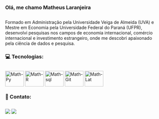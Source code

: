 ### Olá, me chamo Matheus Laranjeira
##

Formado em Administração pela Universidade Veiga de Almeida (UVA) e Mestre em Economia pela Universidade Federal do Paraná (UFPR), desenvolvi pesquisas nos campos de economia internacional, comércio internacional e investimento estrangeiro, onde me descobri apaixonado pela ciência de dados e pesquisa.


### 💻 Tecnologias:
##

<div>
  <img align="center" alt="Math-Py" height="50" width="60" src="https://cdn.jsdelivr.net/gh/devicons/devicon/icons/python/python-original.svg">  
  <img align="center" alt="Math-R" height="50" width="60" src="https://cdn.jsdelivr.net/gh/devicons/devicon/icons/r/r-original.svg">  
  <img align="center" alt="Math-sql" height="50" width="60" src="https://cdn.jsdelivr.net/gh/devicons/devicon/icons/mysql/mysql-original.svg">
  <img align="center" alt="Math-Git" height="50" width="60" src="https://cdn.jsdelivr.net/gh/devicons/devicon/icons/git/git-original.svg">  
  <img align="center" alt="Math-Lat" height="50" width="60" src="https://cdn.jsdelivr.net/gh/devicons/devicon/icons/latex/latex-original.svg">  
</div>

### 📧 Contato:
##

<div>
  <a href = "mailto:mmello9@gmail.com"><img src="https://img.shields.io/badge/Gmail-D14836?style=for-the-badge&logo=gmail&logoColor=white" target="_blank"></a>
  <a href = "https://www.linkedin.com/in/matheus-laranjeira-m-sc-1387a859/" target="_blank"><img src="https://img.shields.io/badge/LinkedIn-0077B5?style=for-the-badge&logo=linkedin&logoColor=white" target="_blank"></a>
</div>
<!--
**mathlaranjeira/mathlaranjeira** is a ✨ _special_ ✨ repository because its `README.md` (this file) appears on your GitHub profile.

Here are some ideas to get you started:

- 🔭 I’m currently working on ...
- 🌱 I’m currently learning ...
- 👯 I’m looking to collaborate on ...
- 🤔 I’m looking for help with ...
- 💬 Ask me about ...
- 📫 How to reach me: ...
- 😄 Pronouns: ...
- ⚡ Fun fact: ...
-->
